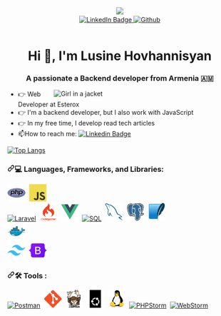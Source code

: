 <div id="user-content-header" align="center" dir="auto">
    <animated-image data-catalyst="" style="width: 100px;">
        <a target="_blank" rel="noopener noreferrer nofollow"
href="https://camo.githubusercontent.com/14a8f991cf62d5ae4d458b688752d171303b1cabad59c5b9c17e13e2e01d3846/68747470733a2f2f6d656469612e67697068792e636f6d2f6d656469612f6a75756139693263326641304149703269712f67697068792e676966"
           data-target="animated-image.originalLink">
            <img
                src="https://www.simplilearn.com/ice9/free_resources_article_thumb/full_stack_banner.jpg"
                data-canonical-src="https://media.giphy.com/media/juua9i2c2fA0AIp2iq/giphy.gif"
                style="max-width: 100%; display: inline-block;" data-target="animated-image.originalImage">
        </a>
    </animated-image>
    <div id="user-content-badges" dir="auto">
        <a href="https://www.linkedin.com/in/lusine-hovhannisyan-b74b511a1/" rel="nofollow">
            <img
                src="https://camo.githubusercontent.com/e0278098417dddf9727cfee70a5eb84af38a20705b3bded56cf91cb5feb29d7d/68747470733a2f2f696d672e736869656c64732e696f2f62616467652f4c696e6b6564496e2d626c75653f7374796c653d666f722d7468652d6261646765266c6f676f3d6c696e6b6564696e266c6f676f436f6c6f723d7768697465"
                alt="LinkedIn Badge"
                data-canonical-src="https://img.shields.io/badge/LinkedIn-blue?style=for-the-badge&amp;logo=linkedin&amp;logoColor=white"
                style="max-width: 100%;">
        </a>
        <a href="https://github.com/lus860/LusineHovhannisyan">
            <img
                src="https://camo.githubusercontent.com/4d4683155901b35cfc6b69a31f07d1e8f77b9f6d30c80c9fdb56160dfa0fa835/68747470733a2f2f696d672e736869656c64732e696f2f62616467652f4769746875622d677261793f7374796c653d666f722d7468652d6261646765266c6f676f3d676974687562266c6f676f436f6c6f723d7768697465"
                alt="Github"
                data-canonical-src="https://img.shields.io/badge/Github-gray?style=for-the-badge&amp;logo=github&amp;logoColor=white"
                style="max-width: 100%;">
        </a>
    </div>
    <div id="user-content-badges" dir="auto">
        <a target="_blank" rel="noopener noreferrer nofollow"
           href="https://camo.githubusercontent.com/e165098ba84fa1b14e21a68f5c13280a06066a4869991fc889c2c848ae4077cc/68747470733a2f2f6b6f6d617265762e636f6d2f67687076632f3f757365726e616d653d686f7668616e6e697379616e6e6172696e65267374796c653d666c61742d73717561726526636f6c6f723d626c7565"><img
                src="https://camo.githubusercontent.com/e165098ba84fa1b14e21a68f5c13280a06066a4869991fc889c2c848ae4077cc/68747470733a2f2f6b6f6d617265762e636f6d2f67687076632f3f757365726e616d653d686f7668616e6e697379616e6e6172696e65267374796c653d666c61742d73717561726526636f6c6f723d626c7565"
                alt=""
                data-canonical-src="https://komarev.com/ghpvc/?username=hovhannisyannarine&amp;style=flat-square&amp;color=blue"
                style="max-width: 100%;"></a>
    </div>
</div>
<h1 align="center">Hi 👋, I'm Lusine Hovhannisyan</h1>
<h3 align="center">A passionate a Backend developer from Armenia 🇦🇲 </h3>
<img src="https://static.swissdevjobs.ch/pictures/software-developer-germany.svg" align="right" alt="Girl in a jacket"
     width="400">
<ul dir="auto" align="left">
<li>👉 Web Developer at Esterox</li>
<li>👉 I'm a backend developer, but I also work with JavaScript</li>
<li>👉 In my free time, I develop read tech articles </li>
<li>📫How to reach me: <a href="https://www.linkedin.com/in/lusine-hovhannisyan-b74b511a1/" rel="nofollow"><img src="https://camo.githubusercontent.com/64514a415af03a0f7958012ed1893f4519da9dc16aa32cb5d9c55240d7b8c945/68747470733a2f2f696d672e736869656c64732e696f2f62616467652f4c696e6b6564696e2d626c75653f7374796c653d666c6174266c6f676f3d4c696e6b6564696e266c6f676f436f6c6f723d7768697465" alt="Linkedin Badge" data-canonical-src="https://img.shields.io/badge/Linkedin-blue?style=flat&amp;logo=Linkedin&amp;logoColor=white" style="max-width: 100%;"></a></li>
</ul>
<p dir="auto"><a href="https://github.com/anuraghazra/github-readme-stats"><img src="https://camo.githubusercontent.com/4f9c21d51c9c540d1ff4af36953107ac82d08ccf99a6ccf4497de775c89f5958/68747470733a2f2f6769746875622d726561646d652d73746174732e76657263656c2e6170702f6170692f746f702d6c616e67732f3f757365726e616d653d686f7668616e6e697379616e6e6172696e65266c61796f75743d636f6d70616374" alt="Top Langs" data-canonical-src="https://github-readme-stats.vercel.app/api/top-langs/?username=lus860&amp;layout=compact" style="max-width: 100%;"></a></p>

<h3 dir="auto" align="left"><a id="user-content-computer-languages-frameworks-and-libraries" class="anchor" aria-hidden="true" tabindex="-1" href="#computer-languages-frameworks-and-libraries"><svg class="octicon octicon-link" viewBox="0 0 16 16" version="1.1" width="16" height="16" aria-hidden="true"><path d="m7.775 3.275 1.25-1.25a3.5 3.5 0 1 1 4.95 4.95l-2.5 2.5a3.5 3.5 0 0 1-4.95 0 .751.751 0 0 1 .018-1.042.751.751 0 0 1 1.042-.018 1.998 1.998 0 0 0 2.83 0l2.5-2.5a2.002 2.002 0 0 0-2.83-2.83l-1.25 1.25a.751.751 0 0 1-1.042-.018.751.751 0 0 1-.018-1.042Zm-4.69 9.64a1.998 1.998 0 0 0 2.83 0l1.25-1.25a.751.751 0 0 1 1.042.018.751.751 0 0 1 .018 1.042l-1.25 1.25a3.5 3.5 0 1 1-4.95-4.95l2.5-2.5a3.5 3.5 0 0 1 4.95 0 .751.751 0 0 1-.018 1.042.751.751 0 0 1-1.042.018 1.998 1.998 0 0 0-2.83 0l-2.5 2.5a1.998 1.998 0 0 0 0 2.83Z"></path></svg></a>💻 Languages, Frameworks, and Libraries:</h3>
<div dir="auto" align="left">
    <div dir="auto">
        <a target="_blank" rel="noopener noreferrer" href="https://github.com/devicons/devicon/blob/master/icons/php/php-original.svg"><img src="https://github.com/devicons/devicon/raw/master/icons/php/php-original.svg" title="PHP" alt="PHP" width="40" height="40" style="max-width: 100%;"></a>&nbsp;
        <a target="_blank" rel="noopener noreferrer" href="https://github.com/devicons/devicon/blob/master/icons/javascript/javascript-original.svg"><img src="https://github.com/devicons/devicon/raw/master/icons/javascript/javascript-original.svg" title="Javascript" alt="Javascript" width="40" height="40" style="max-width: 100%;"></a>&nbsp;
    </div>
    <div dir="auto">
        <a target="_blank" rel="noopener noreferrer nofollow" href="https://camo.githubusercontent.com/0ad73a7f064c4ea198d67337de52f977c5aec209407235892c2df5321654135a/68747470733a2f2f75706c6f61642e77696b696d656469612e6f72672f77696b6970656469612f636f6d6d6f6e732f7468756d622f392f39612f4c61726176656c2e7376672f3139363970782d4c61726176656c2e7376672e706e67"><img src="https://camo.githubusercontent.com/0ad73a7f064c4ea198d67337de52f977c5aec209407235892c2df5321654135a/68747470733a2f2f75706c6f61642e77696b696d656469612e6f72672f77696b6970656469612f636f6d6d6f6e732f7468756d622f392f39612f4c61726176656c2e7376672f3139363970782d4c61726176656c2e7376672e706e67" title="Laravel" alt="Laravel" width="40" height="40" data-canonical-src="https://upload.wikimedia.org/wikipedia/commons/thumb/9/9a/Laravel.svg/1969px-Laravel.svg.png" style="max-width: 100%;"></a>&nbsp;
        <a target="_blank" rel="noopener noreferrer" href="https://github.com/devicons/devicon/blob/master/icons/codeigniter/codeigniter-plain-wordmark.svg"><img src="https://github.com/devicons/devicon/raw/master/icons/codeigniter/codeigniter-plain-wordmark.svg" title="Codeigniter" alt="Codeigniter" width="40" height="40" style="max-width: 100%;"></a>&nbsp;
        <a target="_blank" rel="noopener noreferrer" href="https://github.com/devicons/devicon/blob/master/icons/vuejs/vuejs-original.svg"><img src="https://github.com/devicons/devicon/raw/master/icons/vuejs/vuejs-original.svg" title="Vue" alt="Vue" width="40" height="40" style="max-width: 100%;"></a>&nbsp;
        <a target="_blank" rel="noopener noreferrer nofollow" href="https://camo.githubusercontent.com/265b1fde7a397559e4a0b5ddf89e19336a3ac5a7082d58ee8772bf10fdb52909/68747470733a2f2f7777772e6e696365706e672e636f6d2f706e672f66756c6c2f3230372d323037333534375f73716c2d7365727665722d69636f6e2d706e672d32392d7472616e73706172656e742d6261636b67726f756e642d64617461626173652e706e67"><img src="https://camo.githubusercontent.com/265b1fde7a397559e4a0b5ddf89e19336a3ac5a7082d58ee8772bf10fdb52909/68747470733a2f2f7777772e6e696365706e672e636f6d2f706e672f66756c6c2f3230372d323037333534375f73716c2d7365727665722d69636f6e2d706e672d32392d7472616e73706172656e742d6261636b67726f756e642d64617461626173652e706e67" title="SQL" alt="SQL" width="40" height="40" data-canonical-src="https://www.nicepng.com/png/full/207-2073547_sql-server-icon-png-29-transparent-background-database.png" style="max-width: 100%;"></a>&nbsp;
        <a target="_blank" rel="noopener noreferrer" href="https://github.com/devicons/devicon/blob/master/icons/mysql/mysql-original.svg"><img src="https://github.com/devicons/devicon/raw/master/icons/mysql/mysql-original.svg" title="MySQL" alt="MySQL" width="40" height="40" style="max-width: 100%;"></a>&nbsp;
        <a target="_blank" rel="noopener noreferrer" href="https://github.com/devicons/devicon/blob/master/icons/postgresql/postgresql-original.svg"><img src="https://github.com/devicons/devicon/raw/master/icons/postgresql/postgresql-original.svg" title="PostgreSQL" alt="PostgreSQL" width="40" height="40" style="max-width: 100%;"></a>&nbsp;
        <a target="_blank" rel="noopener noreferrer" href="https://github.com/devicons/devicon/blob/master/icons/sqlite/sqlite-original.svg"><img src="https://github.com/devicons/devicon/raw/master/icons/sqlite/sqlite-original.svg" title="SQLite" alt="SQLite" width="40" height="40" style="max-width: 100%;"></a>&nbsp;
    </div>
    <div dir="auto">
        <a target="_blank" rel="noopener noreferrer" href="https://github.com/devicons/devicon/blob/master/icons/docker/docker-original.svg"><img src="https://github.com/devicons/devicon/raw/master/icons/docker/docker-original.svg" title="Docker" alt="Docker" width="40" height="40" style="max-width: 100%;"></a>&nbsp;
    </div>
    <div dir="auto">
        <a target="_blank" rel="noopener noreferrer" href="https://github.com/devicons/devicon/blob/master/icons/tailwindcss/tailwindcss-plain.svg"><img src="https://github.com/devicons/devicon/raw/master/icons/tailwindcss/tailwindcss-plain.svg" title="Tailwind" alt="Tailwind" width="40" height="40" style="max-width: 100%;"></a>&nbsp;
        <a target="_blank" rel="noopener noreferrer" href="https://github.com/devicons/devicon/blob/master/icons/bootstrap/bootstrap-original.svg"><img src="https://github.com/devicons/devicon/raw/master/icons/bootstrap/bootstrap-original.svg" title="Bootstrap" alt="Bootstrap" width="40" height="40" style="max-width: 100%;"></a>&nbsp;
    </div>
</div>
<h3 dir="auto" align="left"><a id="user-content-️-tools-" class="anchor" aria-hidden="true" tabindex="-1" href="#️-tools-"><svg class="octicon octicon-link" viewBox="0 0 16 16" version="1.1" width="16" height="16" aria-hidden="true"><path d="m7.775 3.275 1.25-1.25a3.5 3.5 0 1 1 4.95 4.95l-2.5 2.5a3.5 3.5 0 0 1-4.95 0 .751.751 0 0 1 .018-1.042.751.751 0 0 1 1.042-.018 1.998 1.998 0 0 0 2.83 0l2.5-2.5a2.002 2.002 0 0 0-2.83-2.83l-1.25 1.25a.751.751 0 0 1-1.042-.018.751.751 0 0 1-.018-1.042Zm-4.69 9.64a1.998 1.998 0 0 0 2.83 0l1.25-1.25a.751.751 0 0 1 1.042.018.751.751 0 0 1 .018 1.042l-1.25 1.25a3.5 3.5 0 1 1-4.95-4.95l2.5-2.5a3.5 3.5 0 0 1 4.95 0 .751.751 0 0 1-.018 1.042.751.751 0 0 1-1.042.018 1.998 1.998 0 0 0-2.83 0l-2.5 2.5a1.998 1.998 0 0 0 0 2.83Z"></path></svg></a>🛠️ Tools :</h3>
<div dir="auto" align="left">
    <div dir="auto">
        <a target="_blank" rel="noopener noreferrer nofollow" href="https://camo.githubusercontent.com/9f1ca3b98fb55939fd8e45b6299cc9dfee7163ec9f663fd6f43fc5cfda3c118f/68747470733a2f2f7777772e7376677265706f2e636f6d2f646f776e6c6f61642f3335343230322f706f73746d616e2d69636f6e2e737667"><img src="https://camo.githubusercontent.com/9f1ca3b98fb55939fd8e45b6299cc9dfee7163ec9f663fd6f43fc5cfda3c118f/68747470733a2f2f7777772e7376677265706f2e636f6d2f646f776e6c6f61642f3335343230322f706f73746d616e2d69636f6e2e737667" title="Postman" alt="Postman" width="40" height="40" data-canonical-src="https://www.svgrepo.com/download/354202/postman-icon.svg" style="max-width: 100%;"></a>&nbsp;
        <a target="_blank" rel="noopener noreferrer" href="https://github.com/devicons/devicon/blob/master/icons/git/git-original.svg"><img src="https://github.com/devicons/devicon/raw/master/icons/git/git-original.svg" title="Git" alt="Git" width="40" height="40" style="max-width: 100%;"></a>&nbsp;
        <a target="_blank" rel="noopener noreferrer" href="https://github.com/devicons/devicon/blob/master/icons/composer/composer-original.svg"><img src="https://github.com/devicons/devicon/raw/master/icons/composer/composer-original.svg" title="Composer" alt="Composer" width="40" height="40" style="max-width: 100%;"></a>&nbsp;
        <a target="_blank" rel="noopener noreferrer" href="https://github.com/devicons/devicon/blob/master/icons/ubuntu/ubuntu-plain.svg"><img src="https://github.com/devicons/devicon/raw/master/icons/ubuntu/ubuntu-plain.svg" title="Ubuntu" alt="Ubuntu" width="40" height="40" style="max-width: 100%;"></a>&nbsp;
        <a target="_blank" rel="noopener noreferrer" href="https://github.com/devicons/devicon/blob/master/icons/linux/linux-original.svg"><img src="https://github.com/devicons/devicon/raw/master/icons/linux/linux-original.svg" title="Linux" alt="Linux" width="40" height="40" style="max-width: 100%;"></a>&nbsp;
        <a target="_blank" rel="noopener noreferrer nofollow" href="https://camo.githubusercontent.com/c645baba057855e27ff4ca22dd3d65135573f177dc9a15ee829fb0e2dfb32e3e/68747470733a2f2f7365656b6c6f676f2e636f6d2f696d616765732f502f70687073746f726d2d6c6f676f2d323230423633334344412d7365656b6c6f676f2e636f6d2e706e67"><img src="https://camo.githubusercontent.com/c645baba057855e27ff4ca22dd3d65135573f177dc9a15ee829fb0e2dfb32e3e/68747470733a2f2f7365656b6c6f676f2e636f6d2f696d616765732f502f70687073746f726d2d6c6f676f2d323230423633334344412d7365656b6c6f676f2e636f6d2e706e67" title="PHPStorm" alt="PHPStorm" width="40" height="40" data-canonical-src="https://seeklogo.com/images/P/phpstorm-logo-220B633CDA-seeklogo.com.png" style="max-width: 100%;"></a>&nbsp;
        <a target="_blank" rel="noopener noreferrer nofollow" href="https://camo.githubusercontent.com/e48ce963bb4644c9df2f0fcf26b1c3939cf132608d481d9476474c10225959eb/68747470733a2f2f7365656b6c6f676f2e636f6d2f696d616765732f572f77656273746f726d2d6c6f676f2d363931453734394632312d7365656b6c6f676f2e636f6d2e706e67"><img src="https://camo.githubusercontent.com/e48ce963bb4644c9df2f0fcf26b1c3939cf132608d481d9476474c10225959eb/68747470733a2f2f7365656b6c6f676f2e636f6d2f696d616765732f572f77656273746f726d2d6c6f676f2d363931453734394632312d7365656b6c6f676f2e636f6d2e706e67" title="WebStorm" alt="WebStorm" width="40" height="40" data-canonical-src="https://seeklogo.com/images/W/webstorm-logo-691E749F21-seeklogo.com.png" style="max-width: 100%;"></a>&nbsp;
    </div>
</div>
